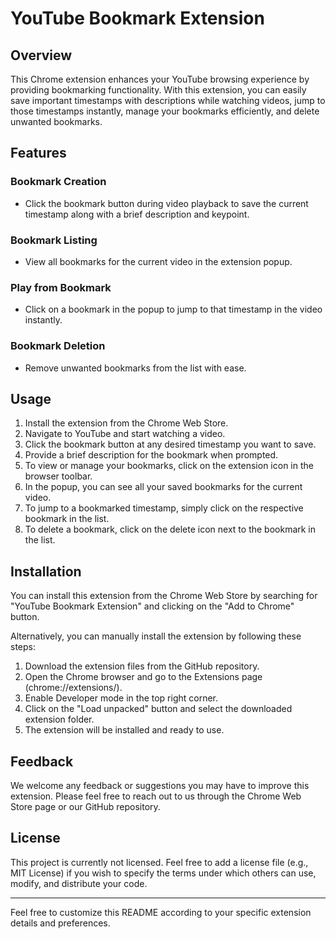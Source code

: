 

# YouTube Bookmark Extension

## Overview

This Chrome extension enhances your YouTube browsing experience by providing bookmarking functionality. With this extension, you can easily save important timestamps with descriptions while watching videos, jump to those timestamps instantly, manage your bookmarks efficiently, and delete unwanted bookmarks. 

## Features

### Bookmark Creation
- Click the bookmark button during video playback to save the current timestamp along with a brief description and keypoint.

### Bookmark Listing
- View all bookmarks for the current video in the extension popup.

### Play from Bookmark
- Click on a bookmark in the popup to jump to that timestamp in the video instantly.

### Bookmark Deletion
- Remove unwanted bookmarks from the list with ease.

## Usage

1. Install the extension from the Chrome Web Store.
2. Navigate to YouTube and start watching a video.
3. Click the bookmark button at any desired timestamp you want to save.
4. Provide a brief description for the bookmark when prompted.
5. To view or manage your bookmarks, click on the extension icon in the browser toolbar.
6. In the popup, you can see all your saved bookmarks for the current video.
7. To jump to a bookmarked timestamp, simply click on the respective bookmark in the list.
8. To delete a bookmark, click on the delete icon next to the bookmark in the list.

## Installation

You can install this extension from the Chrome Web Store by searching for "YouTube Bookmark Extension" and clicking on the "Add to Chrome" button.

Alternatively, you can manually install the extension by following these steps:

1. Download the extension files from the GitHub repository.
2. Open the Chrome browser and go to the Extensions page (chrome://extensions/).
3. Enable Developer mode in the top right corner.
4. Click on the "Load unpacked" button and select the downloaded extension folder.
5. The extension will be installed and ready to use.

## Feedback

We welcome any feedback or suggestions you may have to improve this extension. Please feel free to reach out to us through the Chrome Web Store page or our GitHub repository.

## License

This project is currently not licensed. Feel free to add a license file (e.g., MIT License) if you wish to specify the terms under which others can use, modify, and distribute your code.

---

Feel free to customize this README according to your specific extension details and preferences.
